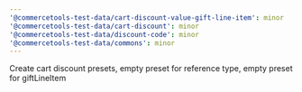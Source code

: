 ```yaml
---
'@commercetools-test-data/cart-discount-value-gift-line-item': minor
'@commercetools-test-data/cart-discount': minor
'@commercetools-test-data/discount-code': minor
'@commercetools-test-data/commons': minor
---
```


Create cart discount presets, empty preset for reference type, empty preset for giftLineItem
